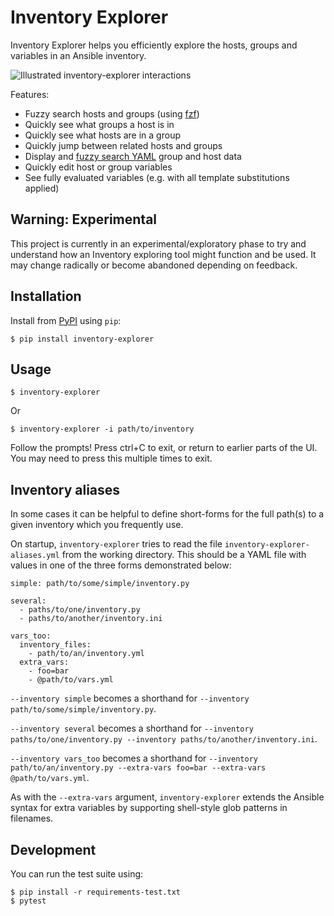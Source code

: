 Inventory Explorer
==================

Inventory Explorer helps you efficiently explore the hosts, groups and
variables in an Ansible inventory.

![Illustrated inventory-explorer interactions](./docs/demo.png)

Features:

* Fuzzy search hosts and groups (using [fzf](https://github.com/junegunn/fzf))
* Quickly see what groups a host is in
* Quickly see what hosts are in a group
* Quickly jump between related hosts and groups
* Display and [fuzzy search YAML](https://github.com/bbc/fzy) group and host data
* Quickly edit host or group variables
* See fully evaluated variables (e.g. with all template substitutions applied)


Warning: Experimental
---------------------

This project is currently in an experimental/exploratory phase to try and
understand how an Inventory exploring tool might function and be used. It may
change radically or become abandoned depending on feedback.


Installation
------------

Install from [PyPI](https://pypi.org/) using `pip`:

    $ pip install inventory-explorer


Usage
-----

    $ inventory-explorer

Or

    $ inventory-explorer -i path/to/inventory

Follow the prompts! Press ctrl+C to exit, or return to earlier parts of the UI.
You may need to press this multiple times to exit.


Inventory aliases
-----------------

In some cases it can be helpful to define short-forms for the full path(s) to a
given inventory which you frequently use.

On startup, `inventory-explorer` tries to read the file
`inventory-explorer-aliases.yml` from the working directory. This should be a
YAML file with values in one of the three forms demonstrated below:

    simple: path/to/some/simple/inventory.py
    
    several:
      - paths/to/one/inventory.py
      - paths/to/another/inventory.ini
    
    vars_too:
      inventory_files:
        - path/to/an/inventory.yml
      extra_vars:
        - foo=bar
        - @path/to/vars.yml

`--inventory simple` becomes a shorthand for `--inventory
path/to/some/simple/inventory.py`.

`--inventory several` becomes a shorthand for `--inventory
paths/to/one/inventory.py --inventory paths/to/another/inventory.ini`.

`--inventory vars_too` becomes a shorthand for `--inventory
path/to/an/inventory.py --extra-vars foo=bar --extra-vars @path/to/vars.yml`.

As with the `--extra-vars` argument, `inventory-explorer` extends the Ansible
syntax for extra variables by supporting shell-style glob patterns in
filenames.


Development
-----------

You can run the test suite using:

    $ pip install -r requirements-test.txt
    $ pytest

